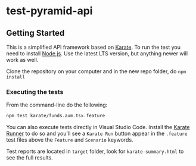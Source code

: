 # test-pyramid-api

## Getting Started

This is a simplified API framework based on [Karate](https://github.com/karatelabs/karate). To run the test you need to install [Node.js](https://nodejs.org/en). Use the latest LTS version, but anything newer will work as well.

Clone the repository on your computer and in the new repo folder, do `npm install`

### Executing the tests

From the command-line do the following:

```bash
npm test karate/funds.aum.tsx.feature
```

You can also execute tests directly in Visual Studio Code. Install the [Karate Runner](https://marketplace.visualstudio.com/items?itemName=kirkslota.karate-runner) to do so and you'll see a `Karate Run` button appear in the `.feature` test files above the `Feature` and `Scenario` keywords.

Test reports are located in `target` folder, look for `karate-summary.html` to see the full results.
